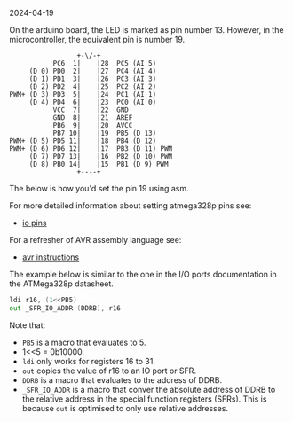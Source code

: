2024-04-19

On the arduino board, the LED is marked as pin number 13. However, in the
microcontroller, the equivalent pin is number 19.

```
                 +-\/-+
           PC6  1|    |28  PC5 (AI 5)
     (D 0) PD0  2|    |27  PC4 (AI 4)
     (D 1) PD1  3|    |26  PC3 (AI 3)
     (D 2) PD2  4|    |25  PC2 (AI 2)
PWM+ (D 3) PD3  5|    |24  PC1 (AI 1)
     (D 4) PD4  6|    |23  PC0 (AI 0)
           VCC  7|    |22  GND
           GND  8|    |21  AREF
           PB6  9|    |20  AVCC
           PB7 10|    |19  PB5 (D 13)
PWM+ (D 5) PD5 11|    |18  PB4 (D 12)
PWM+ (D 6) PD6 12|    |17  PB3 (D 11) PWM
     (D 7) PD7 13|    |16  PB2 (D 10) PWM
     (D 8) PB0 14|    |15  PB1 (D 9) PWM
                 +----+
```

The below is how you'd set the pin 19 using asm.

For more detailed information about setting atmega328p pins see:
- [io pins](embedded_development/atmega328p/io_pins.md)

For a refresher of AVR assembly language see:
- [avr instructions](programming_languages/assembly/avr_instruction_set.md)

The example below is similar to the one in the I/O ports documentation in the
ATMega328p datasheet.

```asm
ldi r16, (1<<PB5)
out _SFR_IO_ADDR (DDRB), r16
```

Note that:

- `PB5` is a macro that evaluates to 5.
- 1<<5 = 0b10000.
- `ldi` only works for registers 16 to 31.
- `out` copies the value of r16 to an IO port or SFR.
- `DDRB` is a macro that evaluates to the address of DDRB.
- `_SFR_IO_ADDR` is a macro that conver the absolute address of DDRB to the
  relative address in the special function registers (SFRs). This is because
  `out` is optimised to only use relative addresses.
